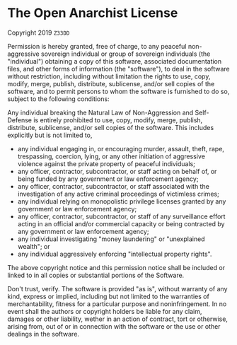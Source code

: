 # The Open Anarchist License

Copyright 2019 `Z33DD`

Permission is hereby granted, free of charge, to any peaceful non-aggressive sovereign individual or group of sovereign individuals (the "individual") obtaining a copy of this software, associated documentation files, and other forms of information (the "software"), to deal in the software without restriction, including without limitation the rights to use, copy, modify, merge, publish, distribute, sublicense, and/or sell copies of the software, and to permit persons to whom the software is furnished to do so, subject to the following conditions:

Any individual breaking the Natural Law of Non-Aggression and Self-Defense is entirely prohibited to use, copy, modify, merge, publish, distribute, sublicense, and/or sell copies of the software. This includes explicitly but is not limited to,

* any individual engaging in, or encouraging murder, assault, theft, rape, trespassing, coercion, lying, or any other initiation of aggressive violence against the private property of peaceful individuals;
* any officer, contractor, subcontractor, or staff acting on behalf of, or being funded by any government or law enforcement agency;
* any officer, contractor, subcontractor, or staff associated with the investigation of any active criminal proceedings of victimless crimes;
* any individual relying on monopolistic privilege licenses granted by any government or law enforcement agency;
* any officer, contractor, subcontractor, or staff of any surveillance effort acting in an official and/or commercial capacity or being contracted by any government or law enforcement agency;
* any individual investigating "money laundering" or "unexplained wealth"; or
* any individual aggressively enforcing "intellectual property rights".

The above copyright notice and this permission notice shall be included or linked to in all copies or substantial portions of the Software.

Don't trust, verify. The software is provided "as is", without warranty of any kind, express or implied, including but not limited to the warranties of merchantability, fitness for a particular purpose and noninfringement. In no event shall the authors or copyright holders be liable for any claim, damages or other liability, wether in an action of contract, tort or otherwise, arising from, out of or in connection with the software or the use or other dealings in the software.

